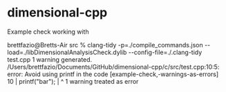 # dimensional-cpp

Example check working with

brettfazio@Bretts-Air src % clang-tidy -p=./compile_commands.json --load=./libDimensionalAnalysisCheck.dylib --config-file=./.clang-tidy test.cpp
1 warning generated.
/Users/brettfazio/Documents/GitHub/dimensional-cpp/c/src/test.cpp:10:5: error: Avoid using printf in the code [example-check,-warnings-as-errors]
   10 |     printf("bar");
      |     ^
1 warning treated as error